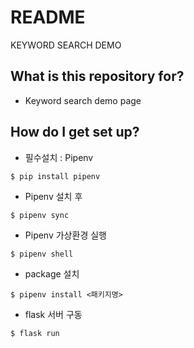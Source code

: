 # README #

KEYWORD SEARCH DEMO

## What is this repository for? ##

* Keyword search demo page

## How do I get set up? ##

* 필수설치 : Pipenv

```
$ pip install pipenv
```

* Pipenv 설치 후
```
$ pipenv sync
```
* Pipenv 가상환경 실행
```
$ pipenv shell
```
* package 설치
```
$ pipenv install <패키지명>
```
* flask 서버 구동
```
$ flask run
```

